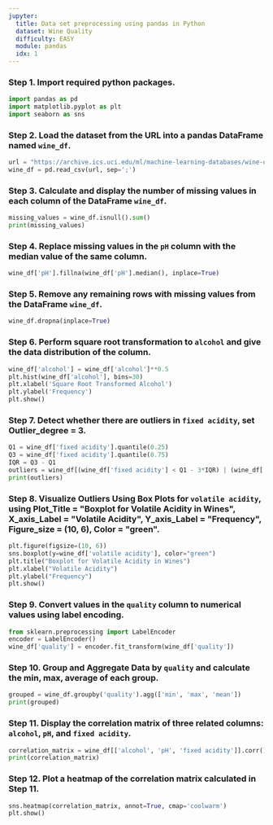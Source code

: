 ```yaml
---
jupyter:
  title: Data set preprocessing using pandas in Python
  dataset: Wine Quality
  difficulty: EASY
  module: pandas
  idx: 1
---
```


### Step 1. Import required python packages.
```python
import pandas as pd
import matplotlib.pyplot as plt
import seaborn as sns
```

### Step 2. Load the dataset from the URL into a pandas DataFrame named `wine_df`.
```python
url = "https://archive.ics.uci.edu/ml/machine-learning-databases/wine-quality/winequality-red.csv"
wine_df = pd.read_csv(url, sep=';')
```

### Step 3. Calculate and display the number of missing values in each column of the DataFrame `wine_df`.
```python
missing_values = wine_df.isnull().sum()
print(missing_values)
```

### Step 4. Replace missing values in the `pH` column with the median value of the same column.
```python
wine_df['pH'].fillna(wine_df['pH'].median(), inplace=True)
```

### Step 5. Remove any remaining rows with missing values from the DataFrame `wine_df`.
```python
wine_df.dropna(inplace=True)
```

### Step 6. Perform square root transformation to `alcohol` and give the data distribution of the column.
```python
wine_df['alcohol'] = wine_df['alcohol']**0.5
plt.hist(wine_df['alcohol'], bins=30)
plt.xlabel('Square Root Transformed Alcohol')
plt.ylabel('Frequency')
plt.show()
```

### Step 7. Detect whether there are outliers in `fixed acidity`, set Outlier_degree = 3.
```python
Q1 = wine_df['fixed acidity'].quantile(0.25)
Q3 = wine_df['fixed acidity'].quantile(0.75)
IQR = Q3 - Q1
outliers = wine_df[(wine_df['fixed acidity'] < Q1 - 3*IQR) | (wine_df['fixed acidity'] > Q3 + 3*IQR)]
print(outliers)
```

### Step 8. Visualize Outliers Using Box Plots for `volatile acidity`, using Plot_Title = "Boxplot for Volatile Acidity in Wines", X_axis_Label = "Volatile Acidity", Y_axis_Label = "Frequency", Figure_size = (10, 6), Color = "green".
```python
plt.figure(figsize=(10, 6))
sns.boxplot(y=wine_df['volatile acidity'], color="green")
plt.title("Boxplot for Volatile Acidity in Wines")
plt.xlabel("Volatile Acidity")
plt.ylabel("Frequency")
plt.show()
```

### Step 9. Convert values in the `quality` column to numerical values using label encoding.
```python
from sklearn.preprocessing import LabelEncoder
encoder = LabelEncoder()
wine_df['quality'] = encoder.fit_transform(wine_df['quality'])
```

### Step 10. Group and Aggregate Data by `quality` and calculate the min, max, average of each group.
```python
grouped = wine_df.groupby('quality').agg(['min', 'max', 'mean'])
print(grouped)
```

### Step 11. Display the correlation matrix of three related columns: `alcohol`, `pH`, and `fixed acidity`.
```python
correlation_matrix = wine_df[['alcohol', 'pH', 'fixed acidity']].corr()
print(correlation_matrix)
```

### Step 12. Plot a heatmap of the correlation matrix calculated in Step 11.
```python
sns.heatmap(correlation_matrix, annot=True, cmap='coolwarm')
plt.show()
```
